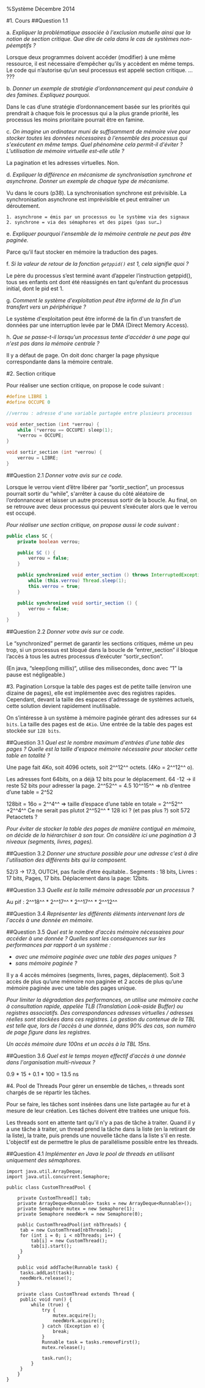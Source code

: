 %Système Décembre 2014

#1. Cours
##Question 1.1

a. *Expliquer la problématique associée à l'exclusion mutuelle ainsi que la
notion de section critique. Que dire de cela dans le cas de systèmes
non-péemptifs ?*

Lorsque deux programmes doivent accéder (modifier) à une même ressource, il est
nécessaire d’empêcher qu’ils y accèdent en même temps. Le code qui n’autorise
qu’un seul processus est appelé section critique. ... ???

b. *Donner un exemple de stratégie d'ordonnancement qui peut conduire à des
famines. Expliquez pourquoi.*

Dans le cas d’une stratégie d’ordonnancement basée sur les priorités qui
prendrait à chaque fois le processus qui a la plus grande priorité, les
processus les moins prioritaire pourrait être en famine.

c. *On imagine un ordinateur muni de suffisamment de mémoire vive pour stocker
toutes les données nécessaires à l'ensemble des processus qui s'exécutent en
même temps. Quel phénomène cela permit-il d'éviter ? L'utilisation de mémoire
virtuelle est-elle utile ?*

La pagination et les adresses virtuelles. Non.

d. *Expliquer la différence en mécanisme de synchronisation synchrone et
asynchrone. Donner un exemple de chaque type de mécanisme.*

Vu dans le cours (p38). La synchronisation synchrone est prévisible. La synchronisation asynchrone est imprévisible et peut entraîner un déroutement.

    1. asynchrone = émis par un processus ou le système via des signaux
    2. synchrone = via des sémaphores et des pipes (pas sur…)


e. *Expliquer pourquoi l'ensemble de la mémoire centrale ne peut pas être
paginée.*

Parce qu’il faut stocker en mémoire la traduction des pages.

f. *Si la valeur de retour de la fonction `getppid()` est 1, cela signifie
quoi ?*

Le père du processus s’est terminé avant d’appeler l’instruction getppid(), tous
ses enfants ont dont été réassignés en tant qu’enfant du processus initial, dont
le pid est 1.

g. *Comment le système d'exploitation peut être informé de la fin d'un transfert
vers un périphérique ?*

Le système d'exploitation peut être informé de la fin d'un transfert de données par une interruption levée par le DMA (Direct Memory Access).

h. *Que se passe-t-il lorsqu'un processus tente d'accéder à une page qui n'est
pas dans la mémoire centrale ?*

Il y a défaut de page. On doit donc charger la page physique correspondante dans
la mémoire centrale.

#2. Section critique

Pour réaliser une section critique, on propose le code suivant :
```C
#define LIBRE 1
#define OCCUPE 0

//verrou : adresse d'une variable partagée entre plusieurs processus

void enter_section (int *verrou) {
    while (*verrou == OCCUPE) sleep(1);
    *verrou = OCCUPE;
}

void sortir_section (int *verrou) {
    verrou = LIBRE;
}
```

##Question 2.1
*Donner votre avis sur ce code.*

Lorsque le verrou vient d’être libérer par “sortir_section”, un processus
pourrait sortir du “while”, s'arrêter à cause du côté aléatoire de
l’ordonnanceur et laisser un autre processus sortir de la boucle. Au final, on
se retrouve avec deux processus qui peuvent s’exécuter alors que le verrou est
occupé.

*Pour réaliser une section critique, on propose aussi le code suivant :*
```java
public class SC {
    private boolean verrou;

    public SC () {
        verrou = false;
    }

    public synchronized void enter_section () throws InterruptedException {
        while (this.verrou) Thread.sleep(1);
        this.verrou = true;
    }

    public synchronized void sortir_section () {
        verrou = false;
    }
}
```

##Question 2.2
*Donner votre avis sur ce code.*

Le “synchronized” permet de garantir les sections critiques, même un peu trop,
si un processus est bloqué dans la boucle de “entrer_section” il bloque l’accès
à tous les autres processus d’exécuter “sortir_section”.

(En java, “sleep(long millis)“, utilise des milisecondes, donc avec “1”  la
pause est négligeable.)

#3. Pagination
Lorsque la table des pages est de petite taille (environ une dizaine de pages),
elle est implémentée avec des registres rapides. Cependant, devant la taille des
espaces d'adressage de systèmes actuels, cette solution devient rapidement
inutilisable.

On s’intéresse à un système à mémoire paginée gérant des adresses sur `64 bits`.
La taille des pages est de `4Kio`. Une entrée de la table des pages est stockée
sur `128 bits`.

##Question 3.1
*Quel est le nombre maximum d'entrées d'une table des pages ? Quelle est la
taille d'espace mémoire nécessaire pour stocker cette table en totalité ?*

Une page fait 4Ko, soit 4096 octets, soit 2^^12^^ octets. (4Ko = 2^^12^^ o).

Les adresses font 64bits, on a déjà 12 bits pour le déplacement. 64 -12 -> il
reste 52 bits pour adresser la page. 2^^52^^ = 4.5 10^^15^^ => nb d’entree d’une
table = 2^52

128bit = 16o = 2^^4^^ => taille d’espace d’une table en totale = 2^^52^^ +2^^4^^
Ce ne serait pas plutot 2^^52^^ * 128 ici ? (et pas plus ?) soit 572 Petaoctets ?

*Pour éviter de stocker la table des pages de manière contiguë en mémoire, on
décide de la hiérarchiser à son tour. On considère ici une pagination à 3
niveaux (segments, livres, pages).*

##Question 3.2
*Donner une structure possible pour une adresse c'est à dire l'utilisation des
différents bits qui la composent.*

52/3 ->  17.3, OUTCH, pas facile d’etre équitable..
Segments : 18 bits, Livres : 17 bits, Pages, 17 bits. Déplacement dans la page:
12bits.

##Question 3.3
*Quelle est la taille mémoire adressable par un processus ?*

Au pif  : 2^^18^^ * 2^^17^^ * 2^^17^^ * 2^^12^^

##Question 3.4
*Représenter les différents éléments intervenant lors de l'accès à une donnée
en mémoire.*

##Question 3.5
*Quel est le nombre d'accès mémoire nécessaires pour accéder à une donnée ?
Quelles sont les conséquences sur les performances par rapport à un système :*

- *avec une mémoire paginée avec une table des pages uniques ?*
- *sans mémoire paginée ?*

Il y a 4 accès mémoires (segments, livres, pages, déplacement). Soit 3 accès de
plus qu’une mémoire non paginée et 2 accès de plus qu’une mémoire paginée avec
une table des pages unique.


*Pour limiter la dégradation des performances, on utilise une mémoire cache à
consultation rapide, appelée TLB (Translation Look-aside Buffer) ou registres
associatifs. Des correspondances adresses virtuelles / adresses réelles sont
stockées dans ces registres. La gestion du contenue de la TBL est telle que,
lors de l'accès à une donnée, dans 90% des cas, son numéro de page figure dans
les registres.*

*Un accès mémoire dure 100ns et un accès à la TBL 15ns.*

##Question 3.6
*Quel est le temps moyen effectif d'accès à une donnée dans l'organisation
multi-niveaux ?*

0.9 * 15 + 0.1 * 100 = 13.5 ns

#4. Pool de Threads
Pour gérer un ensemble de tâches, `n` threads sont chargés de se répartir les
tâches.

Pour se faire, les tâches sont insérées dans une liste partagée au fur et à
mesure de leur création. Les tâches doivent être traitées une unique fois.

Les threads sont en attente tant qu'il n'y a pas de tâche à traiter. Quand il y
a une tâche à traiter, un thread prend la tâche dans la liste (en la retirant de
la liste), la traite, puis prends une nouvelle tâche dans la liste s'il en
reste. L'objectif est de permettre le plus de parallélisme possible entre les
threads.

##Question 4.1
*Implémenter en Java le pool de threads en utilisant uniquement des sémaphores.*

~~~~ {#mycode .java .numberLines}
import java.util.ArrayDeque;
import java.util.concurrent.Semaphore;

public class CustomThreadPool {

    private CustomThread[] tab;
    private ArrayDeque<Runnable> tasks = new ArrayDeque<Runnable>();
    private Semaphore mutex = new Semaphore(1);
    private Semaphore needWork = new Semaphore(0);

    public CustomThreadPool(int nbThreads) {
     tab = new CustomThread[nbThreads];
     for (int i = 0; i < nbThreads; i++) {
         tab[i] = new CustomThread();
         tab[i].start();
     }
    }

    public void addTache(Runnable task) {
     tasks.addLast(task);
     needWork.release();
    }

    private class CustomThread extends Thread {
     public void run() {
         while (true) {
             try {
                 mutex.acquire();
                 needWork.acquire();
             } catch (Exception e) {
                 break;
             }
             Runnable task = tasks.removeFirst();
             mutex.release();

             task.run();
         }
     }
    }
}
~~~~
